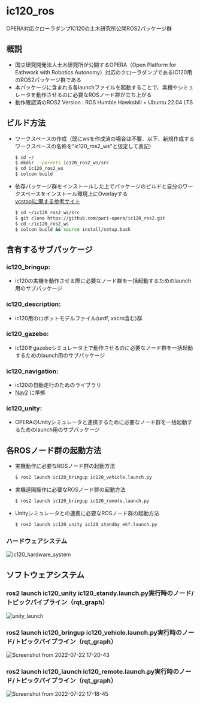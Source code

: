# ic120_ros
OPERA対応クローラダンプIC120の土木研究所公開ROS2パッケージ群

## 概説
- 国立研究開発法人土木研究所が公開するOPERA（Open Platform for Eathwork with Robotics Autonomy）対応のクローラダンプであるIC120用のROS2パッケージ群である
- 本パッケージに含まれる各launchファイルを起動することで、実機やシミュレータを動作させるのに必要なROSノード群が立ち上がる
- 動作確認済のROS2 Version : ROS Humble Hawksbill + Ubuntu 22.04 LTS

## ビルド方法
- ワークスペースの作成（既にwsを作成済の場合は不要．以下、新規作成するワークスペースの名称を"ic120_ros2_ws"と仮定して表記）
  ```bash
  $ cd ~/
  $ mkdir --parents ic120_ros2_ws/src
  $ cd ic120_ros2_ws
  $ colcon build
  ```

- 依存パッケージ群をインストールした上でパッケージのビルドと自分のワークスペースをインストール環境上にOverlayする  
  [vcstoolに関する参考サイト](https://qiita.com/strv/items/dbde72e20a8efe62ef95)
  ```bash
  $ cd ~/ic120_ros2_ws/src
  $ git clone https://github.com/pwri-opera/ic120_ros2.git
  $ cd ~/ic120_ros2_ws
  $ colcon build && source install/setup.bash
  ```

## 含有するサブパッケージ
### ic120_bringup:
- ic120の実機を動作させる際に必要なノード群を一括起動するためのlaunch用のサブパッケージ

### ic120_description:
- ic120用のロボットモデルファイル(urdf, xacro含む)群

### ic120_gazebo:
- ic120をgazeboシミュレータ上で動作させるのに必要なノード群を一括起動するためのlaunch用のサブパッケージ

### ic120_navigation:
- ic120の自動走行のためのライブラリ
- [Nav2](https://navigation.ros.org/) に準拠

### ic120_unity:
- OPERAのUnityシミュレータと連携するために必要なノード群を一括起動するためのlaunch用のサブパッケージ

## 各ROSノード群の起動方法
- 実機動作に必要なROSノード群の起動方法
  ```bash
  $ ros2 launch ic120_bringup ic120_vehicle.launch.py
  ```
- 実機遠隔操作に必要なROSノード群の起動方法
  ```bash
  $ ros2 launch ic120_bringup ic120_remote.launch.py
  ```
- Unityシミュレータとの連携に必要なROSノード群の起動方法
  ```bash
  $ ros2 launch ic120_unity ic120_standby_ekf.launch.py
  ```
 
### ハードウェアシステム
![ic120_hardware_system](https://user-images.githubusercontent.com/24404939/159679362-c82d3720-089a-47f1-9251-a02f9e8a7fd4.jpg)

## ソフトウェアシステム
### ros2 launch ic120_unity ic120_standy.launch.py実行時のノード/トピックパイプライン（rqt_graph）
![unity_launch](https://user-images.githubusercontent.com/24404939/175253675-c9fe28b6-398b-46c4-963f-aad9289c3c9b.png)

### ros2 launch ic120_bringup ic120_vehicle.launch.py実行時のノード/トピックパイプライン（rqt_graph）
![Screenshot from 2022-07-22 17-20-43](https://user-images.githubusercontent.com/24404939/180416808-acab38d4-04b0-48aa-a50f-15a0c7be0808.png)

### ros2 launch ic120_launch ic120_remote.launch.py実行時のノード/トピックパイプライン（rqt_graph）
![Screenshot from 2022-07-22 17-18-45](https://user-images.githubusercontent.com/24404939/180416944-6568d3dc-23ad-4508-9e3a-55f378f093f1.png)
